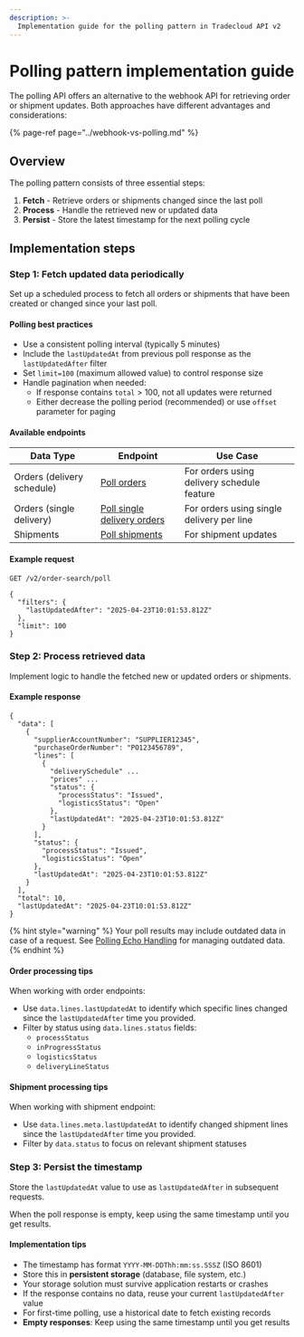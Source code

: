 ```yaml
---
description: >-
  Implementation guide for the polling pattern in Tradecloud API v2
---
```


# Polling pattern implementation guide

The polling API offers an alternative to the webhook API for retrieving order or shipment updates. Both approaches have different advantages and considerations:

{% page-ref page="../webhook-vs-polling.md" %}

## Overview

The polling pattern consists of three essential steps:

1. **Fetch** - Retrieve orders or shipments changed since the last poll
2. **Process** - Handle the retrieved new or updated data
3. **Persist** - Store the latest timestamp for the next polling cycle

## Implementation steps

### Step 1: Fetch updated data periodically

Set up a scheduled process to fetch all orders or shipments that have been created or changed since your last poll.

#### Polling best practices

- Use a consistent polling interval (typically 5 minutes)
- Include the `lastUpdatedAt` from previous poll response as the `lastUpdatedAfter` filter
- Set `limit=100` (maximum allowed value) to control response size
- Handle pagination when needed:
  - If response contains `total` > 100, not all updates were returned
  - Either decrease the polling period (recommended) or use `offset` parameter for paging

#### Available endpoints

| Data Type                  | Endpoint                                                                                                                                                                            | Use Case                                   |
| -------------------------- | ----------------------------------------------------------------------------------------------------------------------------------------------------------------------------------- | ------------------------------------------ |
| Orders (delivery schedule) | [Poll orders](https://swagger-ui.accp.tradecloud1.com/?url=https://api.accp.tradecloud1.com/v2/order-search/specs.yaml#/order-search/pollOrdersRoute)                               | For orders using delivery schedule feature |
| Orders (single delivery)   | [Poll single delivery orders](https://swagger-ui.accp.tradecloud1.com/?url=https://api.accp.tradecloud1.com/v2/order-search/specs.yaml#/order-search/pollOrdersSingleDeliveryRoute) | For orders using single delivery per line  |
| Shipments                  | [Poll shipments](https://swagger-ui.accp.tradecloud1.com/?url=https://api.accp.tradecloud1.com/v2/shipment/specs.yaml#/shipment/pollShipmentsRoute)                                 | For shipment updates                       |

#### Example request

```http
GET /v2/order-search/poll

{
  "filters": {
    "lastUpdatedAfter": "2025-04-23T10:01:53.812Z"
  },
  "limit": 100
}
```

### Step 2: Process retrieved data

Implement logic to handle the fetched new or updated orders or shipments.

#### Example response

```http
{
  "data": [
    {
      "supplierAccountNumber": "SUPPLIER12345",
      "purchaseOrderNumber": "PO123456789",
      "lines": [
        {
          "deliverySchedule" ...
          "prices" ...
          "status": {
            "processStatus": "Issued",
            "logisticsStatus": "Open"
          },
          "lastUpdatedAt": "2025-04-23T10:01:53.812Z"
        }
      ],
      "status": {
        "processStatus": "Issued",
        "logisticsStatus": "Open"
      },
      "lastUpdatedAt": "2025-04-23T10:01:53.812Z"
    }
  ],
  "total": 10,
  "lastUpdatedAt": "2025-04-23T10:01:53.812Z"
}
```

{% hint style="warning" %}
Your poll results may include outdated data in case of a request. See [Polling Echo Handling](echo.md) for managing outdated data.
{% endhint %}

#### Order processing tips

When working with order endpoints:

- Use `data.lines.lastUpdatedAt` to identify which specific lines changed since the `lastUpdatedAfter` time you provided.
- Filter by status using `data.lines.status` fields:
  - `processStatus`
  - `inProgressStatus`
  - `logisticsStatus`
  - `deliveryLineStatus`

#### Shipment processing tips

When working with shipment endpoint:

- Use `data.lines.meta.lastUpdatedAt` to identify changed shipment lines since the `lastUpdatedAfter` time you provided.
- Filter by `data.status` to focus on relevant shipment statuses

### Step 3: Persist the timestamp

Store the `lastUpdatedAt` value to use as `lastUpdatedAfter` in subsequent requests.

When the poll response is empty, keep using the same timestamp until you get results.

#### Implementation tips

- The timestamp has format `YYYY-MM-DDThh:mm:ss.SSSZ` (ISO 8601)
- Store this in **persistent storage** (database, file system, etc.)
- Your storage solution must survive application restarts or crashes
- If the response contains no data, reuse your current `lastUpdatedAfter` value
- For first-time polling, use a historical date to fetch existing records
- **Empty responses**: Keep using the same timestamp until you get results

